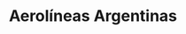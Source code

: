 ---
title: "Aerolíneas Argentinas"
url: /rio-grande/aerolineas-argentinas/
shop: agencia de viajes
---